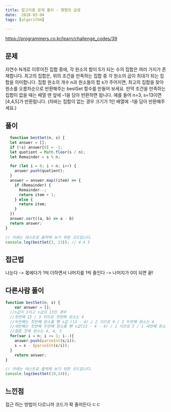 ```yaml
---
title: 알고리즘 문제 풀이 - 행렬의 곱셈
date:  2018-03-04
tags: [algorithm]

---
```

https://programmers.co.kr/learn/challenge_codes/39

## 문제
자연수 N개로 이루어진 집합 중에, 각 원소의 합이 S가 되는 수의 집합은 여러 가지가 존재합니다. 최고의 집합은, 위의 조건을 만족하는 집합 중 각 원소의 곱이 최대가 되는 집합을 의미합니다. 집합 원소의 개수 n과 원소들의 합 s가 주어지면, 최고의 집합을 찾아 원소를 오름차순으로 반환해주는 bestSet 함수를 만들어 보세요. 만약 조건을 만족하는 집합이 없을 때는 배열 맨 앞에 –1을 담아 반환하면 됩니다. 예를 들어 n=3, s=13이면 [4,4,5]가 반환됩니다.
(자바는 집합이 없는 경우 크기가 1인 배열에 -1을 담아 반환해주세요.)


## 풀이

```javascript
  function bestSet(n, s) {
  let answer = [];
  if (!s) answer[0] = -1;
  let quotient = Math.floor(s / n);
  let Remainder = s % n;

  for (let i = 0; i < n; i++) {
    answer.push(quotient);
  }
  answer = answer.map((item) => {
    if (Remainder) {
      Remainder--;
      return item + 1;
    } else {
      return item;
    }
  })
  answer.sort((a, b) => a - b)
  return answer;
}

// 아래는 테스트로 출력해 보기 위한 코드입니다.
console.log(bestSet(3, 13)); // 4 4 5
```
## 접근법
나눈다 -> 몫에다가 1씩 더하면서 나머지를 1씩 줄인다 -> 나머지가 0이 되면 끝!

## 다른사람 풀이
```js
function bestSet(n, s) {
    var answer = [];
  //n값이 3이고 s값이 13인 경우
  //첫번째 13 / 3 이므로 첫번째 원소는 4
  //두번째는 첫번째 원소를 뺀 s값 (13 - 4) / 2 이므로 9 / 2 두번째 원소는 4
  //세번째는 첫번째 두번째 원소를 뺀 s값(13 - 4 - 4) / 1 이므로 5 / 1 세번째 원소는 5
  //결론 전체 원소는 4, 4, 5
  for(var i = n; i >= 1; i--){
    answer.push(parseInt(s/i));
    s = s - (parseInt(s/i));
  }
    return answer;
}

// 아래는 테스트로 출력해 보기 위한 코드입니다.
console.log(bestSet(19,24));
```

## 느낀점
접근 하는 방법이 다르니까 코드가 확 줄어든다 ㄷㄷ